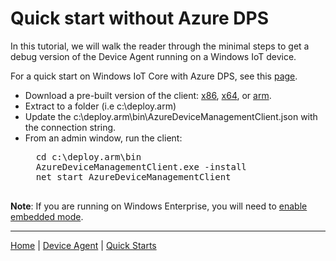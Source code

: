 # Quick start without Azure DPS

In this tutorial, we will walk the reader through the minimal steps to get a debug version of the Device Agent running on a Windows IoT device.

For a quick start on Windows IoT Core with Azure DPS, see this [page](quick-start-with-dps.md).

- Download a pre-built version of the client: [x86](../../downloads/device.agent.2.0.0.0.x86.zip), [x64](../../downloads/device.agent.2.0.0.0.x64.zip), or [arm](../../downloads/device.agent.2.0.0.0.arm.zip).
- Extract to a folder (i.e c:\deploy.arm)
- Update the c:\deploy.arm\bin\AzureDeviceManagementClient.json with the connection string.
- From an admin window, run the client:
    <pre>
    cd c:\deploy.arm\bin
    AzureDeviceManagementClient.exe -install
    net start AzureDeviceManagementClient
    </pre>

**Note**: If you are running on Windows Enterprise, you will need to [enable embedded mode](https://docs.microsoft.com/en-us/windows/iot-core/develop-your-app/embeddedmode).

----

[Home](../../README.md) | [Device Agent](device-agent.md) | [Quick Starts](quick-start.md)
